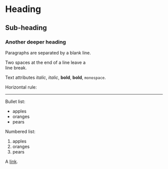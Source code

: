 # Heading

## Sub-heading

### Another deeper heading

Paragraphs are separated
by a blank line.

Two spaces at the end of a line leave a  
line break.

Text attributes _italic_, *italic*, __bold__, **bold**, `monospace`.

Horizontal rule:

---

Bullet list:

* apples
* oranges
* pears

Numbered list:

1. apples
2. oranges
3. pears

A [link](http://example.com).
